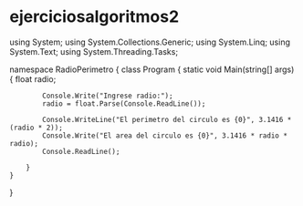 # ejerciciosalgoritmos2
using System;
using System.Collections.Generic;
using System.Linq;
using System.Text;
using System.Threading.Tasks;

namespace RadioPerimetro
{
    class Program
    {
        static void Main(string[] args)
        {
            float radio;

            Console.Write("Ingrese radio:");
            radio = float.Parse(Console.ReadLine());

            Console.WriteLine("El perimetro del circulo es {0}", 3.1416 * (radio * 2));
            Console.Write("El area del circulo es {0}", 3.1416 * radio * radio);
            Console.ReadLine();

        }
    }
}
